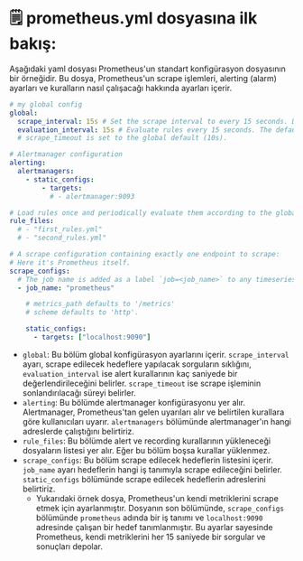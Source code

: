 # 🗒 prometheus.yml dosyasına ilk bakış:

Aşağıdaki yaml dosyası Prometheus'un standart konfigürasyon dosyasının bir örneğidir. Bu dosya, Prometheus'un scrape işlemleri, alerting (alarm) ayarları ve kuralların nasıl çalışacağı hakkında ayarları içerir.

```yaml
# my global config
global:
  scrape_interval: 15s # Set the scrape interval to every 15 seconds. Default is every 1 minute.
  evaluation_interval: 15s # Evaluate rules every 15 seconds. The default is every 1 minute.
  # scrape_timeout is set to the global default (10s).

# Alertmanager configuration
alerting:
  alertmanagers:
    - static_configs:
        - targets:
          # - alertmanager:9093

# Load rules once and periodically evaluate them according to the global 'evaluation_interval'.
rule_files:
  # - "first_rules.yml"
  # - "second_rules.yml"

# A scrape configuration containing exactly one endpoint to scrape:
# Here it's Prometheus itself.
scrape_configs:
  # The job name is added as a label `job=<job_name>` to any timeseries scraped from this config.
  - job_name: "prometheus"

    # metrics_path defaults to '/metrics'
    # scheme defaults to 'http'.

    static_configs:
      - targets: ["localhost:9090"]
```

* `global`: Bu bölüm global konfigürasyon ayarlarını içerir. `scrape_interval` ayarı, scrape edilecek hedeflere yapılacak sorguların sıklığını, `evaluation_interval` ise alert kurallarının kaç saniyede bir değerlendirileceğini belirler. `scrape_timeout` ise scrape işleminin sonlandırılacağı süreyi belirler.
* `alerting`: Bu bölümde alertmanager konfigürasyonu yer alır. Alertmanager, Prometheus'tan gelen uyarıları alır ve belirtilen kurallara göre kullanıcıları uyarır. `alertmanagers` bölümünde alertmanager'ın hangi adreslerde çalıştığını belirtiriz.
* `rule_files`: Bu bölümde alert ve recording kurallarının yükleneceği dosyaların listesi yer alır. Eğer bu bölüm boşsa kurallar yüklenmez.
* `scrape_configs`: Bu bölüm scrape edilecek hedeflerin listesini içerir. `job_name` ayarı hedeflerin hangi iş tanımıyla scrape edileceğini belirler. `static_configs` bölümünde scrape edilecek hedeflerin adreslerini belirtiriz.&#x20;
  * Yukarıdaki örnek dosya, Prometheus'un kendi metriklerini scrape etmek için ayarlanmıştır. Dosyanın son bölümünde, `scrape_configs` bölümünde `prometheus` adında bir iş tanımı ve `localhost:9090` adresinde çalışan bir hedef tanımlanmıştır. Bu ayarlar sayesinde Prometheus, kendi metriklerini her 15 saniyede bir sorgular ve sonuçları depolar.
